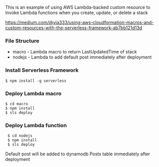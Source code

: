 This is an example of using AWS Lambda-backed custom resource to Invoke Lambda functions when you create, update, or delete a stack

https://medium.com/@yia333/using-aws-cloudformation-macros-and-custom-resources-with-the-serverless-framework-ab7bb121d13d

### File Structure

- macro - Lambda macro to return LastUpdatedTime of stack
- nodejs - Lambda to add default post immediately after deployment

### Install Serverless Framework

```
$ npm install -g serverless
```

### Deploy Lambda macro

```
$ cd macro
$ npm install
$ sls deploy
```

### Deploy Lambda function

```buildoutcfg
 $ cd nodejs
 $ npm install
 $ sls deploy
```

Default post will be added to dynamodb Posts table immediately after deployment
